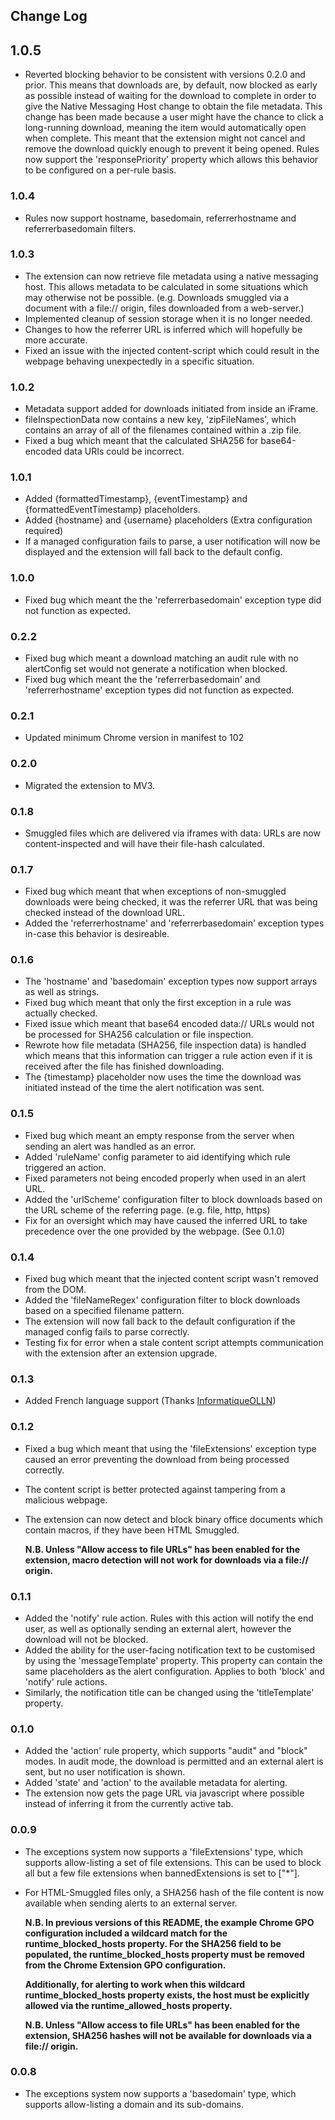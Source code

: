 ## Change Log

## 1.0.5
* Reverted blocking behavior to be consistent with versions 0.2.0 and prior. This means that downloads are, by default, now blocked as early as possible instead of waiting for the download to complete in order to give the Native Messaging Host change to obtain the file metadata. This change has been made because a user might have the chance to click a long-running download, meaning the item would automatically open when complete. This meant that the extension might not cancel and remove the download quickly enough to prevent it being opened. Rules now support the 'responsePriority' property which allows this behavior to be configured on a per-rule basis.

### 1.0.4
* Rules now support hostname, basedomain, referrerhostname and referrerbasedomain filters.

### 1.0.3
* The extension can now retrieve file metadata using a native messaging host. This allows metadata to be calculated in some situations which may otherwise not be possible. (e.g. Downloads smuggled via a document with a file:// origin, files downloaded from a web-server.)
* Implemented cleanup of session storage when it is no longer needed.
* Changes to how the referrer URL is inferred which will hopefully be more accurate.
* Fixed an issue with the injected content-script which could result in the webpage behaving unexpectedly in a specific situation.

### 1.0.2
* Metadata support added for downloads initiated from inside an iFrame.
* fileInspectionData now contains a new key, 'zipFileNames', which contains an array of all of the filenames contained within a .zip file.
* Fixed a bug which meant that the calculated SHA256 for base64-encoded data URIs could be incorrect.

### 1.0.1
* Added {formattedTimestamp}, {eventTimestamp} and {formattedEventTimestamp} placeholders.
* Added {hostname} and {username} placeholders (Extra configuration required)
* If a managed configuration fails to parse, a user notification will now be displayed and the extension will fall back to the default config.

### 1.0.0
* Fixed bug which meant the the 'referrerbasedomain' exception type did not function as expected.

### 0.2.2
* Fixed bug which meant a download matching an audit rule with no alertConfig set would not generate a notification when blocked.
* Fixed bug which meant the the 'referrerbasedomain' and 'referrerhostname' exception types did not function as expected.

### 0.2.1
* Updated minimum Chrome version in manifest to 102

### 0.2.0
* Migrated the extension to MV3.

### 0.1.8
* Smuggled files which are delivered via iframes with data: URLs are now content-inspected and will have their file-hash calculated.

### 0.1.7
* Fixed bug which meant that when exceptions of non-smuggled downloads were being checked, it was the referrer URL that was being checked instead of the download URL.
* Added the 'referrerhostname' and 'referrerbasedomain' exception types in-case this behavior is desireable.

### 0.1.6
* The 'hostname' and 'basedomain' exception types now support arrays as well as strings.
* Fixed bug which meant that only the first exception in a rule was actually checked.
* Fixed issue which meant that base64 encoded data:// URLs would not be processed for SHA256 calculation or file inspection.
* Rewrote how file metadata (SHA256, file inspection data) is handled which means that this information can trigger a rule action even if it is received after the file has finished downloading.
* The {timestamp} placeholder now uses the time the download was initiated instead of the time the alert notification was sent.

### 0.1.5
* Fixed bug which meant an empty response from the server when sending an alert was handled as an error.
* Added 'ruleName' config parameter to aid identifying which rule triggered an action.
* Fixed parameters not being encoded properly when used in an alert URL.
* Added the 'urlScheme' configuration filter to block downloads based on the URL scheme of the referring page. (e.g. file, http, https)
* Fix for an oversight which may have caused the inferred URL to take precedence over the one provided by the webpage. (See 0.1.0)

### 0.1.4

* Fixed bug which meant that the injected content script wasn't removed from the DOM.
* Added the 'fileNameRegex' configuration filter to block downloads based on a specified filename pattern.
* The extension will now fall back to the default configuration if the managed config fails to parse correctly.
* Testing fix for error when a stale content script attempts communication with the extension after an extension upgrade.

### 0.1.3

* Added French language support (Thanks [InformatiqueOLLN](https://github.com/SecurityJosh/DownloadBlocker/pull/5/commits/3621b331596394e928ac312fdc33560a7981593b))

### 0.1.2

* Fixed a bug which meant that using the 'fileExtensions' exception type caused an error preventing the download from being processed correctly.
* The content script is better protected against tampering from a malicious webpage.
* The extension can now detect and block binary office documents which contain macros, if they have been HTML Smuggled.

    **N.B. Unless "Allow access to file URLs" has been enabled for the extension, macro detection will not work for downloads via a file:// origin.**

### 0.1.1
* Added the 'notify' rule action. Rules with this action will notify the end user, as well as optionally sending an external alert, however the download will not be blocked.
* Added the ability for the user-facing notification text to be customised by using the 'messageTemplate' property. This property can contain the same placeholders as the alert configuration. Applies to both 'block' and 'notify' rule actions.
* Similarly, the notification title can be changed using the 'titleTemplate' property.

### 0.1.0
* Added the 'action' rule property, which supports "audit" and "block" modes. In audit mode, the download is permitted and an external alert is sent, but no user notification is shown.
* Added 'state' and 'action' to the available metadata for alerting.
* The extension now gets the page URL via javascript where possible instead of inferring it from the currently active tab.

### 0.0.9
* The exceptions system now supports a 'fileExtensions' type, which supports allow-listing a set of file extensions. This can be used to block all but a few file extensions when bannedExtensions is set to ["*"].
* For HTML-Smuggled files only, a SHA256 hash of the file content is now available when sending alerts to an external server. 

  **N.B. In previous versions of this README, the example Chrome GPO configuration included a wildcard match for the runtime_blocked_hosts property. For the SHA256 field to be populated, the runtime_blocked_hosts property must be removed from the Chrome Extension GPO configuration.**

  **Additionally, for alerting to work when this wildcard runtime_blocked_hosts property exists, the host must be explicitly allowed via the runtime_allowed_hosts property.**

  **N.B. Unless "Allow access to file URLs" has been enabled for the extension, SHA256 hashes will not be available for downloads via a file:// origin.**

### 0.0.8
* The exceptions system now supports a 'basedomain' type, which supports allow-listing a domain and its sub-domains.